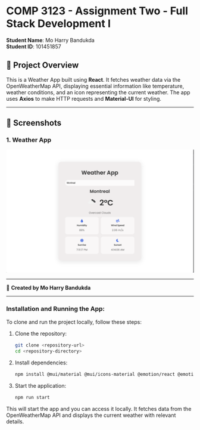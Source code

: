 # COMP 3123 - Assignment Two - Full Stack Development I

**Student Name**: Mo Harry Bandukda  
**Student ID**: 101451857  

## 🚀 Project Overview

This is a Weather App built using **React**. It fetches weather data via the OpenWeatherMap API, displaying essential information like temperature, weather conditions, and an icon representing the current weather. The app uses **Axios** to make HTTP requests and **Material-UI** for styling.

---

## 📸 Screenshots

### 1. Weather App
![Weather Page Screenshot](/screenshot/weather.png)

---

📝 **Created by Mo Harry Bandukda**

---

### Installation and Running the App:

To clone and run the project locally, follow these steps:

1. Clone the repository:
   ```bash
   git clone <repository-url>
   cd <repository-directory>
   ```

2. Install dependencies:
   ```bash
   npm install @mui/material @mui/icons-material @emotion/react @emotion/styled axios react-icons
   ```

3. Start the application:
   ```bash
   npm run start
   ```

This will start the app and you can access it locally. It fetches data from the OpenWeatherMap API and displays the current weather with relevant details.